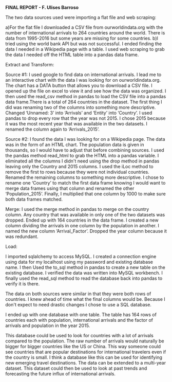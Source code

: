 **FINAL REPORT - F. Ulises Barroso**

The two data sources used were importing a flat file and web scraping:

a)For the flat file I downloaded a CSV file from ourworldindata.org with the number of international arrivals to 264 countries around the world. There is data from 1995-2016 but some years are missing for some countries.
b)I tried using the world bank API but was not successful. I ended finding the data I needed in a Wikipedia page with a table. I used web scraping to grab the data I needed off the HTML table into a pandas data frame.

Extract and Transform:

Source #1:
I used google to find data on international arrivals. I lead me to an interactive chart with the data I was looking for on ourworldindata.org. The chart has a DATA button that allows you to download a CSV file. I opened up the file on excel to view it and see how the data was organized. I then used the read_csv method in pandas to load the CSV file into a pandas data frame.There is a total of 264 countries in the dataset.
The first thing I did was renaming two of the columns into something more descriptive. Changed ‘Unnamed: 3’ into ‘Arrivals’ and ‘Entity’ into ‘Country’. I used pandas to drop every row that the year was not 2015. I chose 2015 because it was the most recent year that was available in the two datasets. I renamed the column again to ‘Arrivals_2015’.

Source #2:
I found the data I was looking for on a Wikipedia page. The data was in the form of an HTML chart. The population data is given in thousands, so I would have to adjust that before combining sources. I used the pandas method read_html to grab the HTML into a pandas variable. I eliminated all the columns I didn't need using the drop method in pandas leaving only the Country and 2015 columns. I used the iLoc method to remove the first to rows because they were not individual countries. Renamed the remaining columns to something more descriptive. I chose to rename one ‘Country’ to match the first data frame knowing I would want to merge data frames using that column and renamed the other ‘Population_2015’. Finally, I multiplied that one column by 1000 to make sure both data frames matched.

Merge:
I used the merge method in pandas to merge on the country column. Any country that was available in only one of the two datasets was dropped. Ended up with 164 countries in the data frame. I created a new column dividing the arrivals in one column by the population in another. I named the new column ‘Arrival_Factor’. Dropped the year column because it was redundant.




Load:
    
I imported sqlalchemy to access MySQL. I created a connection engine using data for my localhost using my password and existing database name. I then Used the to_sql method in pandas to create a new table on the existing database. I verified the data was written into MySQL workbench. I finally used the read_sql method to read the database back into pandas to verify it is there.

The data on both sources were similar in that they were both rows of countries. I knew ahead of time what the final columns would be. Because I don't expect to need drastic changes I chose to use a SQL database.

I ended up with one database with one table. The table has 164 rows of countries each with population, international arrivals and the factor of arrivals and population in the year 2015.

This database could be used to look for countries with a lot of arrivals compared to the population. The raw number of arrivals would naturally be bigger for bigger countries like the US or China. This way someone could see countries that are popular destinations for international travelers even if the country is small. I think a database like this can be used for identifying new emerging travel destinations. The data can be extended to a multi-year dataset. This dataset could then be used to look at past trends and forecasting the future influx of international arrivals.


